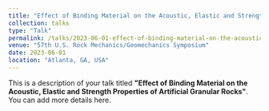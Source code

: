 ```yaml
---
title: "Effect of Binding Material on the Acoustic, Elastic and Strength Properties of Artificial Granular Rocks"
collection: talks
type: "Talk"
permalink: /talks/2023-06-01-effect-of-binding-material-on-the-acoustic-elastic-and-strength-properties-of-artificial-granular-rocks
venue: "57th U.S. Rock Mechanics/Geomechanics Symposium"
date: 2023-06-01
location: "Atlanta, GA, USA"
---
```


This is a description of your talk titled **"Effect of Binding Material on the Acoustic, Elastic and Strength Properties of Artificial Granular Rocks"**. You can add more details here.
